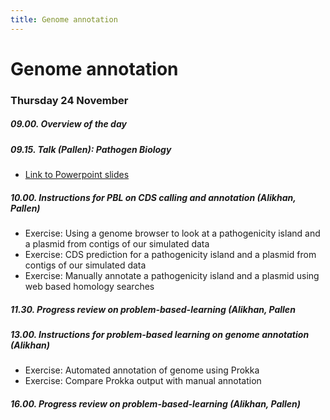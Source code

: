 ```yaml
---
title: Genome annotation
---
```

# Genome annotation

### Thursday  24 November

##### 09.00. Overview of the day

##### 09.15. Talk (Pallen):  *Pathogen Biology*

- [Link to Powerpoint slides](/seq-analysis/Week_3_Talk_Pathogen_Biology.pptx)

##### 10.00. Instructions for PBL on CDS calling and annotation (Alikhan, Pallen)

- Exercise: Using a genome browser to look at a pathogenicity island and a plasmid from contigs of our simulated data
- Exercise: CDS prediction for a pathogenicity island and a plasmid from contigs of our simulated data
- Exercise: Manually annotate a pathogenicity island and a plasmid using web based homology searches

##### 11.30. Progress review on problem-based-learning (Alikhan, Pallen

##### 13.00. Instructions for problem-based learning on genome annotation (Alikhan)

- Exercise: Automated annotation of genome using Prokka
- Exercise: Compare Prokka output with manual annotation

##### 16.00. Progress review on problem-based-learning (Alikhan, Pallen)
